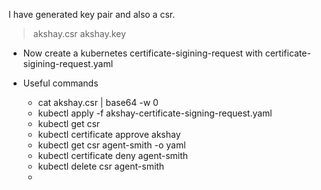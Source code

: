 I have generated key pair and also a csr.

> akshay.csr  akshay.key

- Now create a kubernetes certificate-sigining-request with certificate-sigining-request.yaml

- Useful commands
    -   cat akshay.csr | base64 -w 0
    -   kubectl apply -f akshay-certificate-signing-request.yaml
    -   kubectl get csr
    -   kubectl certificate approve akshay
    -   kubectl get csr agent-smith -o yaml
    -   kubectl certificate deny agent-smith
    -   kubectl delete csr agent-smith
    -   